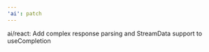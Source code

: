```yaml
---
'ai': patch
---
```


ai/react: Add complex response parsing and StreamData support to useCompletion
